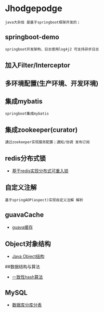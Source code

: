 # Jhodgepodge
    java大杂烩 是基于springboot框架开发的；
## springboot-demo
    springboot开发架构、日志使用log4j2 可支持异步日志
## 加入Filter/Interceptor

## 多环境配置(生产环境、开发环境)
    
## 集成mybatis
    springboot集成mybatis
    
## 集成zookeeper(curator)
    通过zookeeper实现服务配置；通知/协调 发布订阅

## redis分布式锁
-   [基于redis实现分布式可重入锁](https://github.com/werwolfGu/JHodgepodge/blob/master/MD/redis-distribute.md)
## 自定义注解
    基于springAOP(aspect)实现自定义注解 解析
    
## guavaCache 
-   [guava缓存](https://github.com/werwolfGu/JHodgepodge/blob/master/MD/guava_cache.md)

## Object对象结构
- [Java Object结构](https://github.com/werwolfGu/JHodgepodge/blob/master/MD/createObject.md)

##数据结构与算法
- [一致性hash算法](https://github.com/werwolfGu/JHodgepodge/blob/master/MD/consistent_hash.md)

## MySQL

- [数据库分库分表](https://github.com/werwolfGu/JHodgepodge/blob/master/MD/db_split.md)